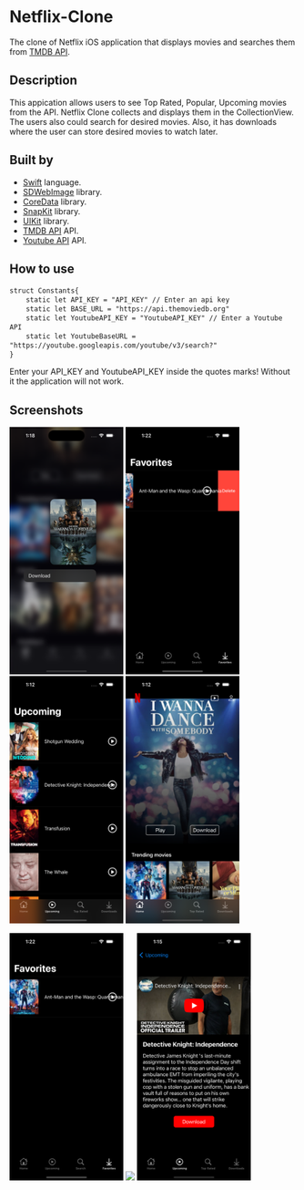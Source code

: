# Netflix-Clone
The clone of Netflix iOS application that displays movies and searches them from [TMDB API](https://www.themoviedb.org).

## Description

This appication allows users to see Top Rated, Popular, Upcoming movies from the API. Netflix Clone collects and displays them in the CollectionView. The users also could search for desired movies. Also, it has downloads where the user can store desired movies to watch later.

## Built by
* [Swift](https://developer.apple.com/swift/) language.
* [SDWebImage](https://github.com/SDWebImage/SDWebImage) library.
* [CoreData](https://developer.apple.com/documentation/coredata) library.
* [SnapKit](https://github.com/SnapKit/SnapKit) library.
* [UIKit](https://developer.apple.com/documentation/uikit/) library.
* [TMDB API](https://www.themoviedb.org) API.
* [Youtube API](https://developers.google.com/youtube/v3) API.


## How to use

```
struct Constants{
    static let API_KEY = "API_KEY" // Enter an api key 
    static let BASE_URL = "https://api.themoviedb.org"
    static let YoutubeAPI_KEY = "YoutubeAPI_KEY" // Enter a Youtube API
    static let YoutubeBaseURL = "https://youtube.googleapis.com/youtube/v3/search?"
}
```


Enter your API_KEY and YoutubeAPI_KEY inside the quotes marks! Without it the application will not work.


## Screenshots
<img src="Netflix Clone/AppScreenshots/Download.png" width="200"> <img src="Netflix Clone/AppScreenshots/Delete.png" width="200"> <img src="Netflix Clone/AppScreenshots/Upcoming.png" width="200"> <img src="Netflix Clone/AppScreenshots/Home.png" width="200">

<img src="Netflix Clone/AppScreenshots/Favorites.png" width="200" > <img src="Netflix Clone/AppScreenshots/Search.png" width="200">
<img src="Netflix Clone/AppScreenshots/WebView.png" width="200" > 
